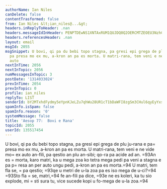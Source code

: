 ```yaml
---
authorName: Ian Niles
canDelete: false
contentTrasformed: false
from: Ian Niles &lt;ian_niles@...&gt;
headers.inReplyToHeader: .nan
headers.messageIdInHeader: PENPTDEwNS1XNTAxRUM1QUJDQ0Q2OERCMTZEOEU3NzhCMkYwQHBoeC5nYmw+
headers.referencesHeader: .nan
layout: email
msgId: 2055
msgSnippet: U bovi, qi pa du bebi topo stagna, pa gresi epi grega de plu ju-rana e
  pa presa mo ex mu, a-kron an pa es morta. U matri-rana, tem veni e ne vide mo ex
  auto
nextInTime: 2056
nextInTopic: 2056
numMessagesInTopic: 3
postDate: '1314033024'
prevInTime: 2054
prevInTopic: 0
profile: ian_niles
replyTo: LIST
senderId: bY2MTxhdFydmy5eYpnKJeLZu7qhWu28UR1cT1bDaWFI8zgSm3CHul6qyEyYxs0ryqnYKA59AJ640qjXW6GtjBvaF8zoEusQL
spamInfo.isSpam: false
spamInfo.reason: '0'
systemMessage: false
title: 'Aesop 77:  Bovi e Rana'
topicId: 2055
userId: 135517454
---
```




U bovi, qi pa du bebi topo stagna, pa gresi epi grega de plu ju-rana e pa=
 presa mo ex mu, a-kron an pa es morta. U matri-rana, tem veni e ne vide mo=
 ex auto an-fili, pa qestio an plu an-sibi; qo-ra pa acide ad an. =93An es =
morta, karo matri, ka u mega zoa ko tetra mega pedi pa veni a stagna e pa p=
resa an per auto ungu pedi, a-kron an pa es morta.=94 U matri, tem fla se, =
pa qestio; =93qe u metri de u-la zoa pa es iso mega de u-ci?=94 =93Sto fla =
se, matri,=94 fe an-fili pa dice, =93e ne es koleri, ka tu sio explode, mi =
sti sura tu, vice sucede kopi u fo-mega de u-la zoa.=94  		 	   		  
